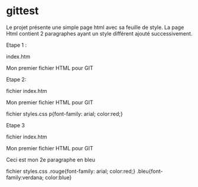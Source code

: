 # gittest
Le projet présente une simple page html avec sa feuille de style.
La page Html contient 2 paragraphes ayant un style différent ajouté successivement.


Etape 1 :

index.htm
<p>Mon premier fichier HTML pour GIT</p>



Etape 2:

fichier index.htm
<link rel="stylesheet" type="text/css" href="styles.css">
<p>Mon premier fichier HTML pour GIT</p>

fichier styles.css
p{font-family: arial; color:red;}


Etape 3

fichier index.htm
<link rel="stylesheet" type="text/css" href="styles.css">
<p class="rouge">Mon premier fichier HTML pour GIT</p>
<p class="bleu"> Ceci est mon 2e paragraphe en bleu </p>

fichier styles.css
.rouge{font-family: arial; color:red;}
.bleu{font-family:verdana; color:blue}
